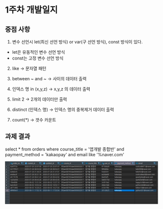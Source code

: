 # 1주차 개발일지   

중점 사항
------------ 
1. 변수 선언시 let(최신 선언 방식) or var(구 선언 방식), const 방식이 있다.
  - let은 유동적인 변수 선언 방식
  - const는 고정 변수 선언 방식

2. like -> 문자열 패턴   

3. between ~ and ~ -> 사이의 데이터 출력   

4. 인덱스 명 in (x,y,z) -> x,y,z 의 데이터 출력   

5. limit 2 -> 2개의 데이터만 출력

6. distinct (인덱스 명) -> 인덱스 명의 중복제거 데이터 출력

7. count(*) -> 갯수 카운트

과제 결과
------------
select * from orders where course_title = '앱개발 종합반' and payment_method = 'kakaopay' and email like '%naver.com'



<img src="https://github.com/wntjs2536/Sparta_Esay_SQL/blob/main/img/1%EC%A3%BC%EC%B0%A8%20%EA%B3%BC%EC%A0%9C.jpg?raw=true"/>
